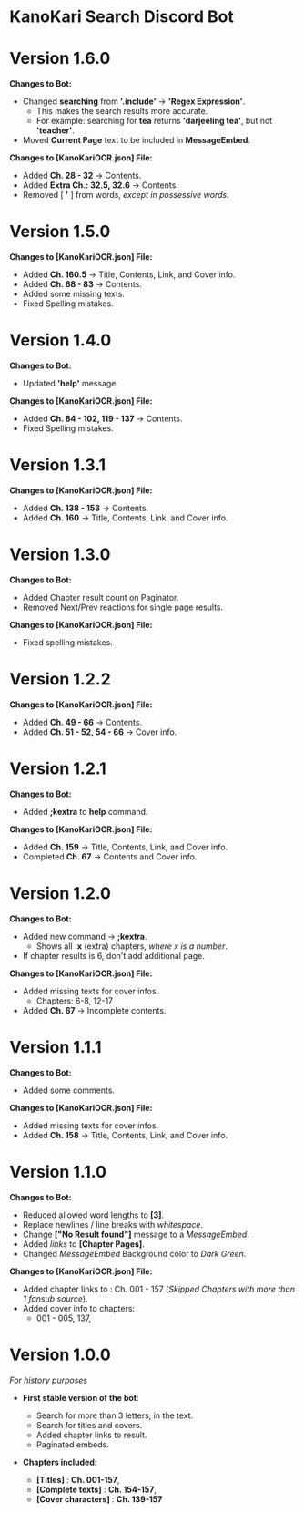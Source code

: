 # KanoKari Search Discord Bot

# Version 1.6.0
  **Changes to Bot:**
  - Changed **searching** from **'.include'** -> **'Regex Expression'**.
    - This makes the search results more accurate.
	- For example: searching for **tea** returns **'darjeeling tea'**, but not **'teacher'**.
  - Moved **Current Page** text to be included in **MessageEmbed**.
  
  **Changes to [KanoKariOCR.json] File:**
  - Added **Ch. 28 - 32** -> Contents.
  - Added **Extra Ch.: 32.5, 32.6** -> Contents.
  - Removed [ **'** ] from words, *except in possessive words*.
  
# Version 1.5.0
  **Changes to [KanoKariOCR.json] File:**
  - Added **Ch. 160.5** -> Title, Contents, Link, and Cover info.
  - Added **Ch. 68 - 83** -> Contents.
  - Added some missing texts.
  - Fixed Spelling mistakes.

# Version 1.4.0
  **Changes to Bot:**
  - Updated **'help'** message.
  
  **Changes to [KanoKariOCR.json] File:**
  - Added **Ch. 84 - 102, 119 - 137** -> Contents.
  - Fixed Spelling mistakes.

# Version 1.3.1
  **Changes to [KanoKariOCR.json] File:**
  - Added **Ch. 138 - 153** -> Contents.
  - Added **Ch. 160** -> Title, Contents, Link, and Cover info.

# Version 1.3.0
  **Changes to Bot:**
  - Added Chapter result count on Paginator.
  - Removed Next/Prev reactions for single page results.
	
  **Changes to [KanoKariOCR.json] File:**
  - Fixed spelling mistakes.

# Version 1.2.2
  **Changes to [KanoKariOCR.json] File:**
  - Added **Ch. 49 - 66** -> Contents.
  - Added **Ch. 51 - 52, 54 - 66** -> Cover info.

# Version 1.2.1
  **Changes to Bot:**
  - Added **;kextra** to **help** command.
	
  **Changes to [KanoKariOCR.json] File:**
  - Added **Ch. 159** -> Title, Contents, Link, and Cover info.
  - Completed **Ch. 67** -> Contents and Cover info.

# Version 1.2.0
  **Changes to Bot:**
  - Added new command -> **;kextra**.
    - Shows all **.x** (extra) chapters, *where x is a number*.
  - If chapter results is 6, don't add additional page.
	
  **Changes to [KanoKariOCR.json] File:**
  - Added missing texts for cover infos.
    - Chapters: 6-8, 12-17
  - Added **Ch. 67** -> Incomplete contents.

# Version 1.1.1
  **Changes to Bot:**
  - Added some comments.
	
  **Changes to [KanoKariOCR.json] File:**
  - Added missing texts for cover infos.
  - Added **Ch. 158** -> Title, Contents, Link, and Cover info.
	
# Version 1.1.0
  **Changes to Bot:**
  - Reduced allowed word lengths to **[3]**.
  - Replace newlines / line breaks with *whitespace*.
  - Change **["No Result found"]** message to a *MessageEmbed*.
  - Added *links* to **[Chapter Pages]**.
  - Changed *MessageEmbed* Background color to *Dark Green*.

  **Changes to [KanoKariOCR.json] File:**
  - Added chapter links to : Ch. 001 - 157 (*Skipped Chapters with more than 1 fansub source*).
  - Added cover info to chapters:
    - 001 - 005, 137,

# Version 1.0.0
  *For history purposes*
  
  - **First stable version of the bot**:
    - Search for more than 3 letters, in the text.
    - Search for titles and covers.
    - Added chapter links to result.
    - Paginated embeds.
	
  - **Chapters included**:
	- **[Titles]** : **Ch. 001-157**,
    - **[Complete texts]** : **Ch. 154-157**,
    - **[Cover characters]** : **Ch. 139-157**